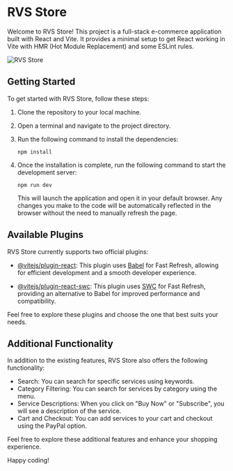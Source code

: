 # RVS Store

Welcome to RVS Store! This project is a full-stack e-commerce application built with React and Vite. It provides a minimal setup to get React working in Vite with HMR (Hot Module Replacement) and some ESLint rules.

![RVS Store](https://i.ibb.co/QPgjMVx/cover.png)

## Getting Started

To get started with RVS Store, follow these steps:

1. Clone the repository to your local machine.
2. Open a terminal and navigate to the project directory.
3. Run the following command to install the dependencies:

    ```
    npm install
    ```

4. Once the installation is complete, run the following command to start the development server:

    ```
    npm run dev
    ```

    This will launch the application and open it in your default browser. Any changes you make to the code will be automatically reflected in the browser without the need to manually refresh the page.

## Available Plugins

RVS Store currently supports two official plugins:

- [@vitejs/plugin-react](https://github.com/vitejs/vite-plugin-react/blob/main/packages/plugin-react/README.md): This plugin uses [Babel](https://babeljs.io/) for Fast Refresh, allowing for efficient development and a smooth developer experience.

- [@vitejs/plugin-react-swc](https://github.com/vitejs/vite-plugin-react-swc): This plugin uses [SWC](https://swc.rs/) for Fast Refresh, providing an alternative to Babel for improved performance and compatibility.

Feel free to explore these plugins and choose the one that best suits your needs.

## Additional Functionality

In addition to the existing features, RVS Store also offers the following functionality:

- Search: You can search for specific services using keywords.
- Category Filtering: You can search for services by category using the menu.
- Service Descriptions: When you click on "Buy Now" or "Subscribe", you will see a description of the service.
- Cart and Checkout: You can add services to your cart and checkout using the PayPal option.

Feel free to explore these additional features and enhance your shopping experience.

Happy coding!

